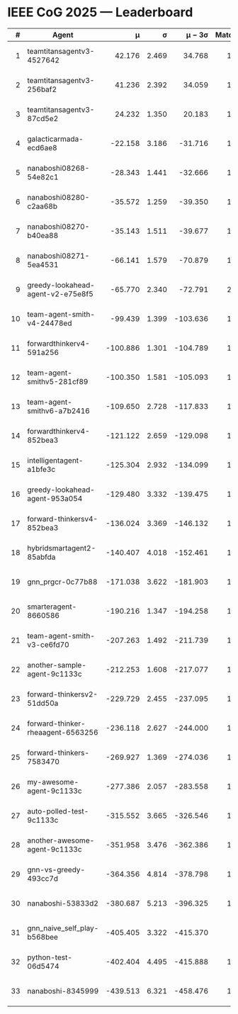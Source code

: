 # IEEE CoG 2025 — Leaderboard

| # | Agent | μ | σ | μ − 3σ | Matches | Updated |
|---:|---|---:|---:|---:|---:|---|
| 1 | teamtitansagentv3-4527642 | 42.176 | 2.469 | 34.768 | 1480 | 2025-09-01 08:30 |
| 2 | teamtitansagentv3-256baf2 | 41.236 | 2.392 | 34.059 | 1858 | 2025-09-01 08:30 |
| 3 | teamtitansagentv3-87cd5e2 | 24.232 | 1.350 | 20.183 | 1738 | 2025-09-01 08:30 |
| 4 | galacticarmada-ecd6ae8 | -22.158 | 3.186 | -31.716 | 1660 | 2025-09-01 08:30 |
| 5 | nanaboshi08268-54e82c1 | -28.343 | 1.441 | -32.666 | 1900 | 2025-09-01 08:30 |
| 6 | nanaboshi08280-c2aa68b | -35.572 | 1.259 | -39.350 | 1820 | 2025-09-01 08:30 |
| 7 | nanaboshi08270-b40ea88 | -35.143 | 1.511 | -39.677 | 1760 | 2025-09-01 08:30 |
| 8 | nanaboshi08271-5ea4531 | -66.141 | 1.579 | -70.879 | 1620 | 2025-09-01 08:30 |
| 9 | greedy-lookahead-agent-v2-e75e8f5 | -65.770 | 2.340 | -72.791 | 2030 | 2025-09-01 08:30 |
| 10 | team-agent-smith-v4-24478ed | -99.439 | 1.399 | -103.636 | 1480 | 2025-09-01 08:30 |
| 11 | forwardthinkerv4-591a256 | -100.886 | 1.301 | -104.789 | 1378 | 2025-09-01 08:30 |
| 12 | team-agent-smithv5-281cf89 | -100.350 | 1.581 | -105.093 | 1680 | 2025-09-01 08:30 |
| 13 | team-agent-smithv6-a7b2416 | -109.650 | 2.728 | -117.833 | 1900 | 2025-09-01 08:30 |
| 14 | forwardthinkerv4-852bea3 | -121.122 | 2.659 | -129.098 | 1515 | 2025-09-01 08:30 |
| 15 | intelligentagent-a1bfe3c | -125.304 | 2.932 | -134.099 | 1452 | 2025-09-01 08:30 |
| 16 | greedy-lookahead-agent-953a054 | -129.480 | 3.332 | -139.475 | 1970 | 2025-09-01 08:30 |
| 17 | forward-thinkersv4-852bea3 | -136.024 | 3.369 | -146.132 | 1244 | 2025-09-01 08:30 |
| 18 | hybridsmartagent2-85abfda | -140.407 | 4.018 | -152.461 | 1316 | 2025-09-01 08:30 |
| 19 | gnn_prgcr-0c77b88 | -171.038 | 3.622 | -181.903 | 1500 | 2025-09-01 08:30 |
| 20 | smarteragent-8660586 | -190.216 | 1.347 | -194.258 | 1385 | 2025-09-01 08:30 |
| 21 | team-agent-smith-v3-ce6fd70 | -207.263 | 1.492 | -211.739 | 1500 | 2025-09-01 08:30 |
| 22 | another-sample-agent-9c1133c | -212.253 | 1.608 | -217.077 | 1920 | 2025-09-01 08:30 |
| 23 | forward-thinkersv2-51dd50a | -229.729 | 2.455 | -237.095 | 1500 | 2025-09-01 08:30 |
| 24 | forward-thinker-rheaagent-6563256 | -236.118 | 2.627 | -244.000 | 1880 | 2025-09-01 08:30 |
| 25 | forward-thinkers-7583470 | -269.927 | 1.369 | -274.036 | 1800 | 2025-09-01 08:30 |
| 26 | my-awesome-agent-9c1133c | -277.386 | 2.057 | -283.558 | 1660 | 2025-09-01 08:30 |
| 27 | auto-polled-test-9c1133c | -315.552 | 3.665 | -326.546 | 1880 | 2025-09-01 08:30 |
| 28 | another-awesome-agent-9c1133c | -351.958 | 3.476 | -362.386 | 1880 | 2025-09-01 08:30 |
| 29 | gnn-vs-greedy-493cc7d | -364.356 | 4.814 | -378.798 | 1920 | 2025-09-01 08:30 |
| 30 | nanaboshi-53833d2 | -380.687 | 5.213 | -396.325 | 1640 | 2025-09-01 08:30 |
| 31 | gnn_naive_self_play-b568bee | -405.405 | 3.322 | -415.370 | 900 | 2025-09-01 08:30 |
| 32 | python-test-06d5474 | -402.404 | 4.495 | -415.888 | 1480 | 2025-09-01 08:30 |
| 33 | nanaboshi-8345999 | -439.513 | 6.321 | -458.476 | 1560 | 2025-09-01 08:30 |
